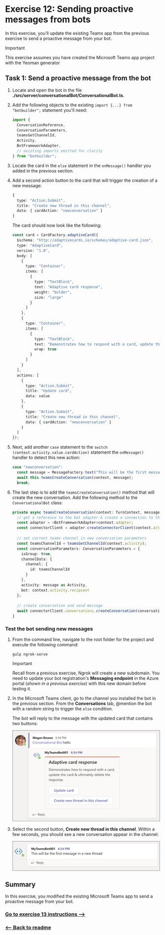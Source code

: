 # Exercise 12: Sending proactive messages from bots

In this exercise, you’ll update the existing Teams app from the previous exercise to send a proactive message from your bot.

> [!IMPORTANT]
> This exercise assumes you have created the Microsoft Teams app project with the Yeoman generator

## Task 1: Send a proactive message from the bot

1. Locate and open the bot in the file **./src/server/conversationalBot/ConversationalBot.ts**.

1. Add the following objects to the existing `import {...} from "botbuilder";` statement you'll need:

    ```typescript
    import {
      ConversationReference,
      ConversationParameters,
      teamsGetChannelId,
      Activity,
      BotFrameworkAdapter,
      // existing imports omitted for clarity
    } from "botbuilder";
    ```

1. Locate the card in the `else` statement in the `onMessage()` handler you added in the previous section.

1. Add a second action button to the card that will trigger the creation of a new message:

    ```typescript
    {
      type: "Action.Submit",
      title: "Create new thread in this channel",
      data: { cardAction: "newconversation" }
    }
    ```

    The card should now look like the following:

    ```typescript
    const card = CardFactory.adaptiveCard({
      $schema: "http://adaptivecards.io/schemas/adaptive-card.json",
      type: "AdaptiveCard",
      version: "1.0",
      body: [
        {
          type: "Container",
          items: [
            {
              type: "TextBlock",
              text: "Adaptive card response",
              weight: "bolder",
              size: "large"
            }
          ]
        },
        {
          type: "Container",
          items: [
            {
              type: "TextBlock",
              text: "Demonstrates how to respond with a card, update the card & ultimately delete the response.",
              wrap: true
            }
          ]
        }
      ],
      actions: [
        {
          type: "Action.Submit",
          title: "Update card",
          data: value
        },
        {
          type: "Action.Submit",
          title: "Create new thread in this channel",
          data: { cardAction: "newconversation" }
        }
      ]
    });
    ```

1. Next, add another `case` statement to the `switch (context.activity.value.cardAction)` statement the `onMessage()` handler to detect this new action:

    ```typescript
    case "newconversation":
      const message = MessageFactory.text("This will be the first message in a new thread");
      await this.teamsCreateConversation(context, message);
      break;
    ```

1. The last step is to add the `teamsCreateConversation()` method that will create the new conversation. Add the following method to the `ConversationalBot` class:

    ```typescript
    private async teamsCreateConversation(context: TurnContext, message: Partial<Activity>): Promise<void> {
      // get a reference to the bot adapter & create a connection to the Teams API
      const adapter = <BotFrameworkAdapter>context.adapter;
      const connectorClient = adapter.createConnectorClient(context.activity.serviceUrl);

      // set current teams channel in new conversation parameters
      const teamsChannelId = teamsGetChannelId(context.activity);
      const conversationParameters: ConversationParameters = {
        isGroup: true,
        channelData: {
          channel: {
            id: teamsChannelId
          }
        },
        activity: message as Activity,
        bot: context.activity.recipient
      };
      
      // create conversation and send message
      await connectorClient.conversations.createConversation(conversationParameters);
    }
    ```

### Test the bot sending new messages

1. From the command line, navigate to the root folder for the project and execute the following command:

    ```console
    gulp ngrok-serve
    ```

    > [!IMPORTANT]
    > Recall from a previous exercise, Ngrok will create a new subdomain. You need to update your bot registration's **Messaging endpoint** in the Azure portal (*shown in a previous exercise*) with this new domain before testing it.

1. In the Microsoft Teams client, go to the channel you installed the bot in the previous section. From the **Conversations** tab, @mention the bot with a random string to trigger the `else` condition.

    The bot will reply to the message with the updated card that contains two buttons:

    ![Screenshot of a message from the bot using cards - initial card display](../../Linked_Image_Files/Bots/07-test-01.png)

1. Select the second button, **Create new thread in this channel**. Within a few seconds, you should see a new conversation appear in the channel:

    ![Screenshot of a message from the bot using cards - updating a card](../../Linked_Image_Files/Bots/07-test-02.png)

## Summary

In this exercise, you modified the existing Microsoft Teams app to send a proactive message from your bot.


### [Go to exercise 13 instructions -->](../Exercise_13/14-Exercise-13-Getting-started-with-the-teamwork-endpoint.md)

### [<-- Back to readme](../../../)